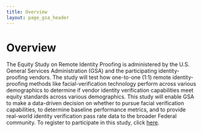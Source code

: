 ```yaml
---
title: Overview
layout: page_gsa_header
---
```

# Overview
The Equity Study on Remote Identity Proofing is administered by the U.S. General Services Administration (GSA)
and the participating identity-proofing vendors. The study will test how one-to-one (1:1) remote
identity-proofing methods like facial-verification technology perform across various demographics to determine
if vendor identity verification capabilities meet equity standards across various demographics. This study will
enable GSA to make a data-driven decision on whether to pursue facial verification capabilities, to determine
baseline performance metrics, and to provide real-world identity verification pass rate data to the broader
Federal community. To register to participate in this study, click <a href="https://feedback.gsa.gov/jfe/form/SV_1XEHtWHnWUp2LoG" target="_blank">here</a>.